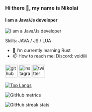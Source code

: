### Hi there 👋, my name is Nikolai
#### I am a Java/Js developer 
![I am a Java/Js developer ](https://cdn.discordapp.com/attachments/1039943219473035394/1123125750254542960/Voidii-3.webp)


Skills: JAVA / JS / LUA

- 🌱 I’m currently learning Rust 
- 📫 How to reach me: Discord: voidiiii 


[<img src='https://cdn.jsdelivr.net/npm/simple-icons@3.0.1/icons/github.svg' alt='github' height='40'>](https://github.com/void6670)  [<img src='https://cdn.jsdelivr.net/npm/simple-icons@3.0.1/icons/instagram.svg' alt='instagram' height='40'>](https://www.instagram.com/void6670/)  [<img src='https://cdn.jsdelivr.net/npm/simple-icons@3.0.1/icons/twitter.svg' alt='twitter' height='40'>](https://twitter.com/void6670)  

[![Top Langs](https://github-readme-stats.vercel.app/api/top-langs/?username=void6670)](https://github.com/anuraghazra/github-readme-stats)

![GitHub metrics](https://metrics.lecoq.io/void6670)  

![GitHub streak stats](https://streak-stats.demolab.com/?user=void6670)  

